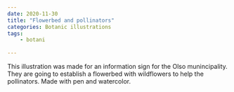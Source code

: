 ```yaml
---
date: 2020-11-30
title: "Flowerbed and pollinators"
categories: Botanic illustrations
tags:
    - botani  
    
---
```

This illustration was made for an information sign for the Olso munincipality. They are going to establish a flowerbed with wildflowers to help the pollinators. Made with pen and watercolor.